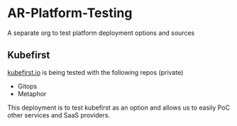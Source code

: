 # AR-Platform-Testing

A separate org to test platform deployment options and sources

## Kubefirst
[kubefirst.io](kubefirst.io) is being tested with the following repos (private) 
- Gitops
- Metaphor
  
This deployment is to test kubefirst as an option and allows us to easily PoC other services and SaaS providers. 

